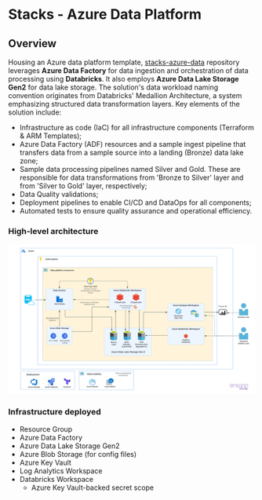 # Stacks - Azure Data Platform

## Overview

Housing an Azure data platform template, [stacks-azure-data](https://github.com/amido/stacks-azure-data)
repository leverages **Azure Data Factory** for data ingestion and orchestration of data processing
using **Databricks**. It also employs **Azure Data Lake Storage Gen2** for data lake storage.
The solution's data workload naming convention originates from Databricks' Medallion Architecture,
a system emphasizing structured data transformation layers. Key elements of the solution include:

* Infrastructure as code (IaC) for all infrastructure components (Terraform & ARM Templates);
* Azure Data Factory (ADF) resources and a sample ingest pipeline that transfers data from a sample
source into a landing (Bronze) data lake zone;
* Sample data processing pipelines named Silver and Gold. These are responsible for data
transformations from 'Bronze to Silver' layer and from 'Silver to Gold' layer, respectively;
* Data Quality validations;
* Deployment pipelines to enable CI/CD and DataOps for all components;
* Automated tests to ensure quality assurance and operational efficiency.

### High-level architecture

![High-level architecture](images/Stacks_Azure_Data_Platform-HLD.png?raw=true)

### Infrastructure deployed
* Resource Group
* Azure Data Factory
* Azure Data Lake Storage Gen2
* Azure Blob Storage (for config files)
* Azure Key Vault
* Log Analytics Workspace
* Databricks Workspace
  * Azure Key Vault-backed secret scope
